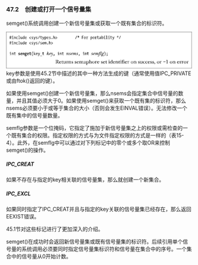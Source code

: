 ### 47.2　创建或打开一个信号量集

semget()系统调用创建一个新信号量集或获取一个既有集合的标识符。



![1220.png](../images/1220.png)
key参数是使用45.2节中描述的其中一种方法生成的键（通常使用值IPC_PRIVATE或由ftok()返回的键）。

如果使用semget()创建一个新信号量集，那么nsems会指定集合中信号量的数量，并且其值必须大于0。如果使用semget()来获取一个既有集的标识符，那么nsems必须要小于或等于集合的大小（否则会发生EINVAL错误）。无法修改一个既有集中的信号量数量。

semflg参数是一个位掩码，它指定了施加于新信号量集之上的权限或需检查的一个既有集合的权限。指定权限的方式与为文件指定权限的方式是一样的（表15-4）。此外，在semflg中可以通过对下列标记中的零个或多个取OR来控制semget()的操作。

##### IPC_CREAT

如果不存在与指定的key相关联的信号量集，那么就创建一个新集合。

##### IPC_EXCL

如果同时指定了IPC_CREAT并且与指定的key关联的信号量集已经存在，那么返回EEXIST错误。

45.1节对这些标记进行了更加深入的介绍。

semget()在成功时会返回新信号量集或既有信号量集的标识符。后续引用单个信号量的系统调用必须要同时指定信号量集标识符和信号量在集合中的序号。一个集合中的信号量从0开始计数。

